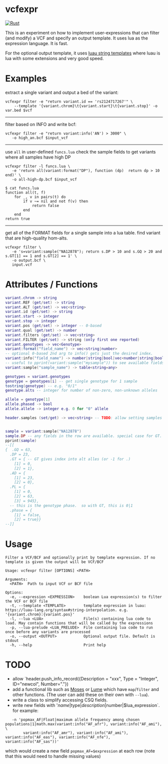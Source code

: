 # vcfexpr

[![Rust](https://github.com/brentp/vcfexpr/actions/workflows/rust.yml/badge.svg)](https://github.com/brentp/vcfexpr/actions/workflows/rust.yml)

This is an experiment on how to implement user-expressions
that can filter (and modify) a VCF and specify an output template.
It uses lua as the expression language. It is fast.

For the optional output template, it uses [luau string templates](https://luau-lang.org/syntax#string-interpolation)
where luau is lua with some extensions and very good speed.

# Examples


extract a single variant and output a bed of the variant:
```
vcfexpr filter -e "return variant.id == 'rs2124717267'" \
    --template '{variant.chrom}\t{variant.start}\t{variant.stop}' -o var.bed $vcf
```
---
filter based on INFO and write bcf:
```
vcfexpr filter -e "return variant:info('AN') > 3000" \
   -o high_an.bcf $input_vcf
```

---
use `all` in user-defined `funcs.lua`
check the sample fields to get variants where all samples have high DP
```
vcfexpr filter -l funcs.lua \
   -e 'return all(variant:format("DP"), function (dp)  return dp > 10 end)' \
   -o all-high-dp.bcf $input_vcf
```
```
$ cat funcs.lua
function all(t, f)
    for _, v in pairs(t) do
        if v ~= nil and not f(v) then
            return false
        end
    end
return true
```
---

get all of the FORMAT fields for a single sample into a lua table.
find variant that are high-quality hom-alts.

```
vcfexpr filter \
   -e 's=variant:sample("NA12878"); return s.DP > 10 and s.GQ > 20 and s.GT[1] == 1 and s.GT[2] == 1' \
   -o output.bcf \
   input.vcf
``` 

# Attributes / Functions

```lua
variant.chrom -> string
variant.REF (get/set) -> string
variant.ALT (get/set) -> vec<string>
variant.id (get/set) -> string
variant.start -> integer
variant.stop -> integer
variant.pos (get/set) -> integer -- 0-based
variant.qual (get/set) -> number
variant.filters (get/set) -> vec<string>
variant.FILTER (get/set) -> string (only first one reported)
variant.genotypes -> vec<Genotype>
variant:format("field_name") -> vec<string|number>
-- optional 0-based 2nd arg to info() gets just the desired index.
variant:info("field_name") -> number|string|bool|vec<number|string|bool> 
-- useful to pprint(variant:sample("mysample")) to see available fields.
variant:sample("sample_name") -> table<string=any> 

genotypes = variant.genotypes
genotype = genotypes[i] -- get single genotype for 1 sample
tostring(genotype) -- e.g. "0/1"
genotype.alts -- integer for number of non-zero, non-unknown alleles

allele = genotype[1] 
allele.phased -> bool
allele.allele -> integer e.g. 0 for "0" allele

header.samples (set/get) -> vec<string> -- TODO: allow setting samples before iteration.


sample = variant:sample("NA12878")
sample.DP -- any fields in the row are available. special case for GT. use pprint to see structure:
pprint(sample)
--[[
{  .GQ = 63,
  .DP = 23,
  .GT = { -- GT gives index into alt alles (or -1 for .)
    [1] = 0,
    [2] = 1},
  .AD = {
    [1] = 23,
    [2] = 0},
  .PL = {
    [1] = 0,
    [2] = 63,
    [3] = 945},
  -- this is the genotype phase.  so with GT, this is 0|1
  .phase = { 
    [1] = false, 
    [2] = true}}
--]]
```


  

# Usage

```
Filter a VCF/BCF and optionally print by template expression. If no template is given the output will be VCF/BCF

Usage: vcfexpr filter [OPTIONS] <PATH>

Arguments:
  <PATH>  Path to input VCF or BCF file

Options:
  -e, --expression <EXPRESSION>    boolean Lua expression(s) to filter the VCF or BCF file
  -t, --template <TEMPLATE>        template expression in luau: https://luau-lang.org/syntax#string-interpolation. e.g. '{variant.chrom}:{variant.pos}'
  -l, --lua <LUA>                  File(s) containing lua code to load. May contain functions that will be called by the expressions
  -p, --lua-prelude <LUA_PRELUDE>  File containing lua code to run once before any variants are processed
  -o, --output <OUTPUT>            Optional output file. Default is stdout
  -h, --help                       Print help
```


# TODO

+ allow `header.push_info_record({Description = "xxx", Type = "Integer", ID="newcol", Number="."})
+ add a functional lib such as [Moses](https://github.com/Yonaba/Moses) or [Lume](https://github.com/rxi/lume) which have `map`/`filter` and other functions.
  (The user can add these on their own with `--lua`).
+ write a class to simplify accessing CSQ fields.
+ write new fields with '$name|$type|$description|$number|$lua_expression`. for example:
```
   -n 'popmax_AF|Float|maximum allele frequency among chosen populations|1|math.max(variant:info("AF_afr"), variant:info("AF_ami"), \
        variant:info("AF_amr"), variant:info("AF_ami"), variant:info("AF_eas"), variant:info("AF_nfe"), variant:info("AF_sas"))'
```
which would create a new field `popmax_AF=$expression` at each row (note that this would need to handle missing values)
